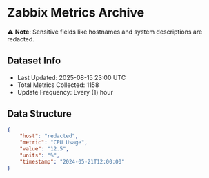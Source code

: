 # Zabbix Metrics Archive

⚠️ **Note**: Sensitive fields like hostnames and system descriptions are redacted.

## Dataset Info
- Last Updated: 2025-08-15 23:00 UTC
- Total Metrics Collected: 1158
- Update Frequency: Every (1) hour

## Data Structure
```json
{
    "host": "redacted",
    "metric": "CPU Usage",
    "value": "12.5",
    "units": "%",
    "timestamp": "2024-05-21T12:00:00"
}
```

